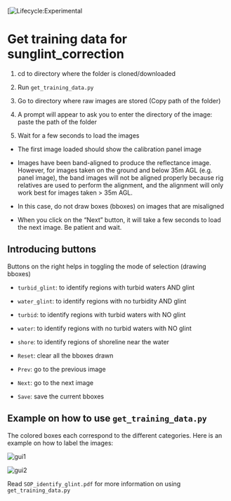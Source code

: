 [![Lifecycle:Experimental](https://img.shields.io/badge/Lifecycle-Experimental-339999)

# Get training data for sunglint_correction

1. cd to directory where the folder is cloned/downloaded

2. Run `get_training_data.py`

3. Go to directory where raw images are stored (Copy path of the folder)

4. A prompt will appear to ask you to enter the directory of the image: paste the path of the folder

5. Wait for a few seconds to load the images

- The first image loaded should show the calibration panel image

- Images have been band-aligned to produce the reflectance image. However, for images taken on the ground and below 35m AGL (e.g. panel image), the band images will not be aligned properly because rig relatives are used to perform the alignment, and the alignment will only work best for images taken > 35m AGL.

- In this case, do not draw boxes (bboxes) on images that are misaligned

- When you click on the “Next” button, it will take a few seconds to load the next image. Be patient and wait.

## Introducing buttons

Buttons on the right helps in toggling the mode of selection (drawing bboxes) 

- `turbid_glint`: to identify regions with turbid waters AND glint
- `water_glint`: to identify regions with no turbidity AND glint
- `turbid`: to identify regions with turbid waters with NO glint
- `water`: to identify regions with no turbid waters with NO glint
- `shore`: to identify regions of shoreline near the water

- `Reset`: clear all the bboxes drawn

- `Prev`: go to the previous image

- `Next`: go to the next image

- `Save`: save the current bboxes


## Example on how to use `get_training_data.py`

The colored boxes each correspond to the different categories. Here is an example on how to label the images:

![gui1](example_images/gui3.png)

![gui2](example_images/gui4.png)

Read `SOP_identify_glint.pdf` for more information on using `get_training_data.py`
